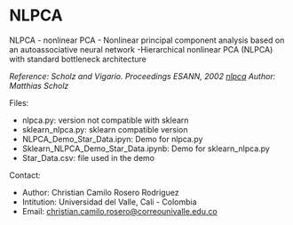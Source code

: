 # NLPCA
NLPCA - nonlinear PCA - Nonlinear principal component analysis based on an autoassociative neural network -Hierarchical nonlinear PCA (NLPCA) with standard bottleneck architecture

*Reference: Scholz and Vigario. Proceedings ESANN, 2002
           [nlpca](www.nlpca.org)
           Author: Matthias Scholz*

Files:

- nlpca.py: version not compatible with sklearn
- sklearn_nlpca.py: sklearn compatible version
- NLPCA_Demo_Star_Data.ipyn: Demo for nlpca.py
- Sklearn_NLPCA_Demo_Star_Data.ipynb: Demo for sklearn_nlpca.py
- Star_Data.csv: file used in the demo

Contact:
* Author: Christian Camilo Rosero Rodriguez
* Intitution: Universidad del Valle, Cali - Colombia
* Email: christian.camilo.rosero@correounivalle.edu.co

